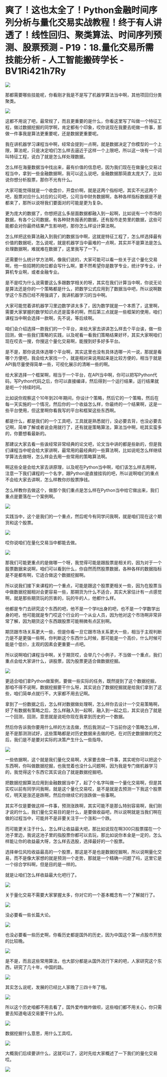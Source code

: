 # 爽了！这也太全了！Python金融时间序列分析与量化交易实战教程！终于有人讲透了！线性回归、聚类算法、时间序列预测、股票预测 - P19：18.量化交易所需技能分析 - 人工智能搬砖学长 - BV1Ri421h7Ry

![](img/5670c7b07473bf8e7fb2647370668374_0.png)

那都需要哪些技能呢，你看刚才我是不是写了机器学算法当中啊，其他项回归分类聚类。

![](img/5670c7b07473bf8e7fb2647370668374_2.png)

这都不用说了吧，最常规了，而且更重要的是什么，你看这里写了叫做一个特征工程，做过数据挖掘的同学啊，肯定都有个印象，哎你说现在我要去呃做一件事，那做一件事我是算法更重要呢，还是数据更重要呢。

我在讲机器学习课程当中啊，经常会提到一点啊，就是数据决定了你模型的一个上限，算法呢，只是决定咱们怎么样去逼近于这样一个上限吧，所以这一块有一个词叫特征工程，说白了就是怎么样处理数据。

怎么样在海量数据当中找出来，最有价值的信息吧，因为我们现在在做量化交易过程当中，拿到一些金融数据啊，我可以这么说吧，金融数据那简直太庞大了，比如说你想分析股票，那你不光有什么。

大家可能觉得就是一个收盘价，开盘价啊，就是这两个指标吧，其实不光这两个吧，股票对应什么对应的公司吧，公司当中财务数据啊，各种各样指标数据是不是都来了，那所以说呀我们要面对的可能是更为复杂。

更为庞大的数据了，你想把这么多层面数据都融入到一起啊，比如说有一个市场的数据，有各个公司数据，有各种财务报表的数据，还有股市走势里的数据，这些可能都会对你最终结果产生影响吧，那你怎么样设计算法啊。

怎么样把这些算法融入到我们的数据当中啊，这就是特征工程了，怎么样选择最有价值的数据呃，怎么说呢，就是机器学当中最难的一点啊，其实并不是算法是怎么处理数据啊，难就难在数据了，这里我写了一下。

还需要什么统计学方法啊，像我们说的，大家可能可以看一些关于这个量化交易啊，他一些招聘的岗位都会写什么啊，要不然希望你是数学专业，统计学专业，计算机专业啊，或者金融专业。

是不是哎为什么说需要这么多跟数学相关的呀，其实在我们计算当中啊，你说无论是算法还是你的一个策略都是什么，把数学公式应用到了数据当中吧，所以说啊数学这个东西已经不用强调了，我讲机器学习的当中啊。

大家可能觉着讲机器学习里边数学讲太多了，因为数学就是一个本质了，这里啊，需要大家掌握的数学知识点还是蛮多的啊，然后第三点就是一些框架的使用，咱们课程当中啊会选择一款啊，先不说，等后续啊。

咱们会介绍选择一款我们的一个平台，来给大家去讲讲怎么样去个平台诶，做一些回测，做一些我们策略的实践，以及呢看一看我们策略结果好坏，其实大家啊咱们现在哎去一搜，你搜这个量化交易啊，能搜到好多好多平台。

是不是，那你说具体选哪个平台啊，其实这里也没有具体选哪一片一说，那就是看哪个方便吧，我会给大家找一个，就是相对来说用起来是比较方便的，相当于就是API我尽量使得简单一些，可视化展示的清晰一些的啊。

给大家选择一个框架啊，相当于一个平台，在API当中啊，你可以把写Python代码，写Python代码之后，你可以直接编译，然后得到一个运行结果，运行结果就是呃一个持续时间。

比如说你观察这个10年到20年期间，你设计个策略，然后它的一个策略，然后在每一天实施的一个情况，然后你的一个收益怎么样，你最终的一个结果啊，这是一些平台使用，但这里啊你看我写的平台和框架这些东西啊。

都是什么，都是我们的一个工具吧，工具就是熟悉就行，没必要去背，也没必要去记啊，简单了解或者说会用就行了，还有就是策略算法，算法当中啊，呃其实蛮多的，你要想看最新的。

那建议大家去看一些诶经常非常经典的论文吧，论文当中讲的都是些新的，但是我们课程当中呢会给大家讲啊，最常用的最经典的一些算法啊，比如说呃怎么样继续学算法去做呀，怎么样会去用一些常用的策略算法啊。

啊这些全是会给大家去讲原理，以及呢在Python当中啊，咱们该怎么样去用啊，注意一下我们课程的一个名字，跟Python是直接挂钩的吧，所以说啊咱们的重点不会给大家去讲啊，怎么样教你炒股票挣钱。

怎么样教你去做这个，做那个我们重点是怎么样在Python当中给它做出来，我们重点是要落在一个案例啊。

![](img/5670c7b07473bf8e7fb2647370668374_4.png)

实践当中，这个是我们的一个重点，然后呢今有同学问我啊，就是咱们现在这个期货和这个股票。

![](img/5670c7b07473bf8e7fb2647370668374_6.png)

哎你说咱们在量化交易当中都能去做。

![](img/5670c7b07473bf8e7fb2647370668374_8.png)

那我们可能更重点的是做哪一个呀，我觉得可能是跟股票是相关的，因为对于一个股票数据来说啊，咱们可以看到什么，你自然而然股票数据，各种各样的数据指标是不是都有啊，它适合做这个数据挖掘啊。

所以说我们接下来课程的一个重点，可能是跟这个股票更相关一些，因为在股票当中做数据挖掘相对会更容易一些，那期货为什么不适合，其实大家估计有一点感觉啊，就是那些期货玩的厉害的，玩的牛的人，他都什么样。

他都是专门去研究这个东西的吧，他不是一个学it出身的吧，也不是一个学数学出身的吧，他可能就是专门哎这个行业的一个从业人员，因为他对这个市场啊非常非常了解，因为期货这个东西跟股票可能稍微有点区别啊。

期货跟市场关系更大一些，但是你看一旦它跟市场关系更大一些，相当于主观判断力是不是更强一些啊，你判断这个东西什么时候，那可能是一个高价，什么时候可能是个低价，主观的因素会更重要一点吧。

所以说啊咱们课程当中啊，关于期货哎，会举几个小例子，不当做一个重点，我们重点会给大家讲什么，讲股票，因为股票更适合做数据挖掘。



![](img/5670c7b07473bf8e7fb2647370668374_10.png)

更适合咱们拿Python做案例，要做一些实际的任务，既然提到了这个数据挖掘，那咱不得不说啊，数据挖掘要干什么呀，其实说白了数据挖掘就是给我们拿到了这些，咱们简单点就行不，大家都不用去记啊。

拿到了一份数据之后，怎么样对数据做处理啊，怎么样你去设计一个交易策略啊，好了有数据有策略之后，怎么样融入到一起啊，融入到一起之后，其实说白了就是一个回测，回测，意思就是说呃你现在我拿到历史的一个数据。

然后你告诉我你要用什么样的方法去做，然后我测试一下当前你这个策略怎么样，是不是那测测试好，这些策略都是对历史数据来去做的吧，在对历史数据做的完之后，我们是不是要对实际的决策产生什么一些指导。



![](img/5670c7b07473bf8e7fb2647370668374_12.png)

一些依据啊，这个就是我们量化交易啊，大家要去做一件事，其实呢你可以把这个东西啊，你叫做数据挖掘，也我觉着也没什么问题啊，因为我是专门做机器学习的，我觉得这个东西它其实说白了就是数据挖掘吧。

把数据挖掘算法应用到金融数据当中了，起了个名字叫做一个量化交易啊，但是其实哎以前有同学问我啊，就是这个量化交易哎，是不是就是去预测一下我这个股票哎，明天是涨还是跌啊，然后你继续它的涨跌做一些事啊。

其实不仅是要做这样一件事，预测涨跌啊，其实可能不是那么特别容易啊，我们刚才说的什么，我们量化交易目的是什么，是要做收益吧，所以说啊就是当我们啊在做的过程当中，可能并不是非要关注于一个涨和一个跌。

而可能更关注于什么，怎么样让收益最大吧，那比如说现在啊300只股票摆在一个池子里边，我说这池子里的指股票你都可以去玩，那比如说你本金是一定的，怎么样能让你的收益最大呀，怎么样去选股，选择最好的一个股票。

选择单位风险收益最高的一个股票，那这是不是也是数据挖掘啊，所以说啊量化交易，而不是像大家想的就是预测一个走势，那就是一个精确一问题了吗，这里它是一个综合学科啊，但是目的是一样的。

就是让咱们怎么样收益最大化吧行了。

![](img/5670c7b07473bf8e7fb2647370668374_14.png)

关于量化交易不需要大家掌握太多，你对它的一个基本概念有一个了解就行了。

![](img/5670c7b07473bf8e7fb2647370668374_16.png)

没必要看一些长篇大论。

![](img/5670c7b07473bf8e7fb2647370668374_18.png)

也没必要看一些历史啊，你看历史都是国外的历史，因为中国这个第一点股市开放的比较晚。

![](img/5670c7b07473bf8e7fb2647370668374_20.png)

是不是，而且这些常用算法，也大部分都是从国外流行下来的吧，人家研究这个东西，研究了几十年，中国的路。

![](img/5670c7b07473bf8e7fb2647370668374_22.png)

其实怎么说呢，发展的已经比人家晚了三四十年了哦。

![](img/5670c7b07473bf8e7fb2647370668374_24.png)

所以这个历史咱都不用去看了，国外爱咋做咋做呗，这些咱们都不用关心，你只需要去知道电话交易要干什么的。

![](img/5670c7b07473bf8e7fb2647370668374_26.png)

数据挖掘什么意思，用什么工具哎。

![](img/5670c7b07473bf8e7fb2647370668374_28.png)

大概我们后续要讲什么，这就可以了，这时先给大家概述了一下我们的量化交易哎。

![](img/5670c7b07473bf8e7fb2647370668374_30.png)